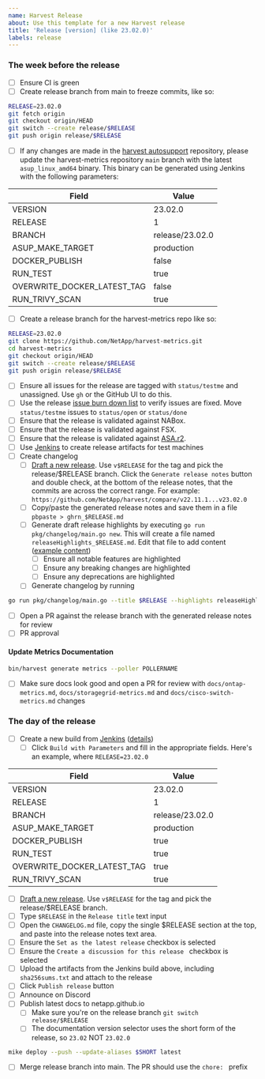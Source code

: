 ```yaml
---
name: Harvest Release
about: Use this template for a new Harvest release
title: 'Release [version] (like 23.02.0)'
labels: release
---
```


### The week before the release

- [ ] Ensure CI is green
- [ ] Create release branch from main to freeze commits, like so:
```bash
RELEASE=23.02.0
git fetch origin
git checkout origin/HEAD
git switch --create release/$RELEASE
git push origin release/$RELEASE
```
- [ ] If any changes are made in the [harvest autosupport](https://github.com/NetApp/harvest-private/tree/main/harvest-asup) repository, please update the harvest-metrics repository `main` branch with the latest `asup_linux_amd64` binary. This binary can be generated using Jenkins with the following parameters:

| Field                       | Value           |
|-----------------------------|-----------------|
| VERSION                     | 23.02.0         |
| RELEASE                     | 1               |
| BRANCH                      | release/23.02.0 |
| ASUP_MAKE_TARGET            | production      |
| DOCKER_PUBLISH              | false           |
| RUN_TEST                    | true            |
| OVERWRITE_DOCKER_LATEST_TAG | false           |
| RUN_TRIVY_SCAN              | true            |

- [ ] Create a release branch for the harvest-metrics repo like so:
```bash
RELEASE=23.02.0
git clone https://github.com/NetApp/harvest-metrics.git
cd harvest-metrics
git checkout origin/HEAD
git switch --create release/$RELEASE
git push origin release/$RELEASE
```
- [ ] Ensure all issues for the release are tagged with `status/testme` and unassigned. Use `gh` or the GitHub UI to do this.
- [ ] Use the release [issue burn down list](https://github.com/NetApp/harvest/issues?q=is%3Aissue%20label%3Astatus%2Ftestme%2Cstatus%2Fopen%20-label%3Astatus%2Fdone%20sort%3Acreated-asc%20) to verify issues are fixed. Move `status/testme` issues to `status/open` or `status/done`
- [ ] Ensure that the release is validated against NABox.
- [ ] Ensure that the release is validated against FSX.
- [ ] Ensure that the release is validated against [ASA.r2](https://netapp.github.io/harvest/nightly/asar2/).
- [ ] Use [Jenkins](https://github.com/NetApp/harvest-private/wiki/Release-Checklist#jenkins) to create release artifacts for test machines
- [ ] Create changelog
  - [ ] [Draft a new release](https://github.com/NetApp/harvest/releases). Use `v$RELEASE` for the tag and pick the release/$RELEASE branch. Click the `Generate release notes` button and double check, at the bottom of the release notes, that the commits are across the correct range. For example: `https://github.com/NetApp/harvest/compare/v22.11.1...v23.02.0`
  - [ ] Copy/paste the generated release notes and save them in a file `pbpaste > ghrn_$RELEASE.md`
  - [ ] Generate draft release highlights by executing `go run pkg/changelog/main.go new`. This will create a file named `releaseHighlights_$RELEASE.md`. Edit that file to add content ([example content](https://github.com/NetApp/harvest/blob/main/CHANGELOG.md#23020--2023-02-21))
    - [ ] Ensure all notable features are highlighted
    - [ ] Ensure any breaking changes are highlighted
    - [ ] Ensure any deprecations are highlighted
  - [ ] Generate changelog by running 
```bash
go run pkg/changelog/main.go --title $RELEASE --highlights releaseHighlights_$RELEASE.md -r ghrn_$RELEASE.md | pbcopy
```
  - [ ] Open a PR against the release branch with the generated release notes for review
  - [ ] PR approval

#### Update Metrics Documentation
```bash
bin/harvest generate metrics --poller POLLERNAME
```
- [ ] Make sure docs look good and open a PR for review with `docs/ontap-metrics.md`, `docs/storagegrid-metrics.md` and `docs/cisco-switch-metrics.md` changes

### The day of the release

- [ ] Create a new build from [Jenkins](http://harvest-jenkins.rtp.openenglab.netapp.com:8080/job/harvest2_0/job/BuildHarvestArtifacts/) ([details](https://github.com/NetApp/harvest-private/wiki/Release-Checklist#jenkins))
  - [ ] Click `Build with Parameters` and fill in the appropriate fields. Here's an example, where `RELEASE=23.02.0`

| Field                       | Value           |
|-----------------------------|-----------------|
| VERSION                     | 23.02.0         |
| RELEASE                     | 1               |
| BRANCH                      | release/23.02.0 |
| ASUP_MAKE_TARGET            | production      |
| DOCKER_PUBLISH              | true            |
| RUN_TEST                    | true            |
| OVERWRITE_DOCKER_LATEST_TAG | true            |
| RUN_TRIVY_SCAN              | true            |

- [ ] [Draft a new release](https://github.com/NetApp/harvest/releases). Use `v$RELEASE` for the tag and pick the release/$RELEASE branch.
- [ ] Type `$RELEASE` in the `Release title` text input 
- [ ] Open the `CHANGELOG.md` file, copy the single $RELEASE section at the top, and paste into the release notes text area. 
- [ ] Ensure the `Set as the latest release` checkbox is selected
- [ ] Ensure the `Create a discussion for this release ` checkbox is selected
- [ ] Upload the artifacts from the Jenkins build above, including `sha256sums.txt` and attach to the release
- [ ] Click `Publish release` button
- [ ] Announce on Discord 
- [ ] Publish latest docs to netapp.github.io
  - [ ] Make sure you're on the release branch `git switch release/$RELEASE`
  - [ ] The documentation version selector uses the short form of the release, so `23.02` NOT `23.02.0`
```bash
mike deploy --push --update-aliases $SHORT latest
```
- [ ] Merge release branch into main. The PR should use the `chore: ` prefix 
